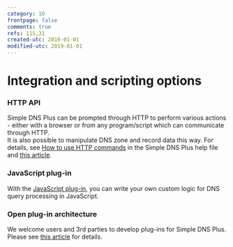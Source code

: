 ```yaml
---
category: 10
frontpage: false
comments: true
refs: 115,31
created-utc: 2019-01-01
modified-utc: 2019-01-01
---
```

# Integration and scripting options

### HTTP API

Simple DNS Plus can be prompted through HTTP to perform various actions - either with a browser or from any program/script which can communicate through HTTP.  
It is also possible to manipulate DNS zone and record data this way. For details, see [How to use HTTP commands](https://simpledns.plus/helplink?p=ht_http) in the Simple DNS Plus help file and [this article](/kb/115/sending-simple-dns-plus-http-commands).

### JavaScript plug-in

With the [JavaScript plug-in](/plugin-javascript), you can write your own custom logic for DNS query processing in JavaScript.


### Open plug-in architecture

We welcome users and 3rd parties to develop plug-ins for Simple DNS Plus.  
Please see [this article](/kb/31/developing-plug-ins-for-simple-dns-plus-v5-2-and-later) for details.